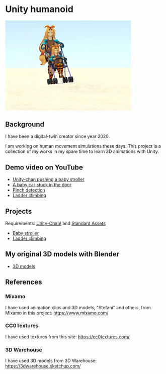 # Unity humanoid

<img src="./demo/demo.png" width=400>

## Background

I have been a digital-twin creator since year 2020.

I am working on human movement simulations these days. This project is a collection of my works in my spare time to learn 3D animations with Unity.

## Demo video on YouTube

- [Unity-chan pushing a baby stroller](https://youtu.be/cl6UpGPZEys)
- [A baby car stuck in the door](https://youtu.be/um-spiRzK4k)
- [Pinch detection](https://youtu.be/ytygJGUO5nM)
- [Ladder climbing](https://youtu.be/gcNkXm_A9H8)

## Projects

Requirements: [Unity-Chan!](https://assetstore.unity.com/packages/3d/characters/unity-chan-model-18705) and [Standard Assets](https://assetstore.unity.com/packages/essentials/asset-packs/standard-assets-for-unity-2018-4-32351)

- [Baby stroller](./unity/BabyStroller)
- [Ladder climbing](./unity/Ladder)

## My original 3D models with Blender

- [3D models](/blender)

## References

### Mixamo

I have used animation clips and 3D models, "Stefani" and others, from Mixamo in this project: https://www.mixamo.com/

### CC0Textures

I have used textures from this site: https://cc0textures.com/

### 3D Warehouse

I have used 3D models from 3D Warehouse: https://3dwarehouse.sketchup.com/
